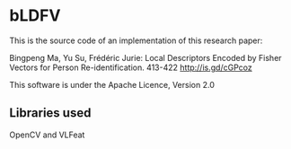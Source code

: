 bLDFV
======

This is the source code of an implementation of this research paper:

Bingpeng Ma, Yu Su, Frédéric Jurie: Local Descriptors Encoded by Fisher Vectors for Person Re-identification. 413-422
http://is.gd/cGPcoz

This software is under the Apache Licence, Version 2.0

Libraries used
---------------
OpenCV and VLFeat
